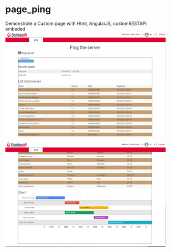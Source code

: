 # page_ping
Demonstrate a Custom page with Html, AngularJS, customRESTAPI embeded
<img src="ScreenShotPing_1.jpg"/> 

<img src="ScreenShotPing_2.jpg"/> 
